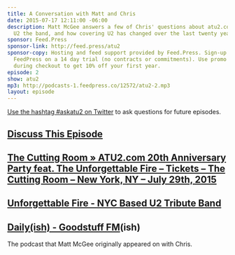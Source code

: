 ```yaml
---
title: A Conversation with Matt and Chris
date: 2015-07-17 12:11:00 -06:00
description: Matt McGee answers a few of Chris' questions about atu2.com the site,
  U2 the band, and how covering U2 has changed over the last twenty years
sponsor: Feed.Press
sponsor-link: http://feed.press/atu2
sponsor-copy: Hosting and feed support provided by Feed.Press. Sign-up today and try
  FeedPress on a 14 day trial (no contracts or commitments). Use promo code "atu2"
  during checkout to get 10% off your first year.
episode: 2
show: atu2
mp3: http://podcasts-1.feedpress.co/12572/atu2-2.mp3
layout: episode
---
```


[Use the hashtag #askatu2 on Twitter](https://twitter.com/search?q=%23askatu2&src=typd) to ask questions for future episodes.

## [Discuss This Episode](https://www.reddit.com/r/Goodstuff_fm/comments/3dn7cs/the_atu2_podcast_2_a_conversation_with_matt_and/)

## [The Cutting Room » ATU2.com 20th Anniversary Party feat. The Unforgettable Fire – Tickets – The Cutting Room – New York, NY – July 29th, 2015](http://tickets.thecuttingroomnyc.com/event/829715-atu2com-20th-anniversary-party-new-york/)

## [Unforgettable Fire - NYC Based U2 Tribute Band](http://www.uf2.com/)

## [Daily(ish) - Goodstuff FM](http://goodstuff.fm/dailyish)(ish)

The podcast that Matt McGee originally appeared on with Chris.

